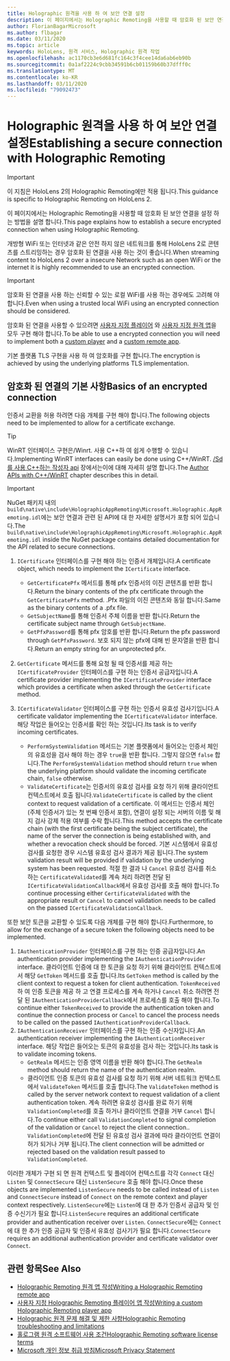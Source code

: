 ```yaml
---
title: Holographic 원격을 사용 하 여 보안 연결 설정
description: 이 페이지에서는 Holographic Remoting을 사용할 때 암호화 된 보안 연결을 설정 하는 방법을 설명 합니다.
author: FlorianBagarMicrosoft
ms.author: flbagar
ms.date: 03/11/2020
ms.topic: article
keywords: HoloLens, 원격 서비스, Holographic 원격 작업
ms.openlocfilehash: ac1170cb3e6d681fc164c3f4cee14da6ab6eb90b
ms.sourcegitcommit: 0a1af2224c9cbb34591b6cb01159b60b37dfff0c
ms.translationtype: MT
ms.contentlocale: ko-KR
ms.lasthandoff: 03/11/2020
ms.locfileid: "79092473"
---
```

# <a name="establishing-a-secure-connection-with-holographic-remoting"></a><span data-ttu-id="b5bf7-104">Holographic 원격을 사용 하 여 보안 연결 설정</span><span class="sxs-lookup"><span data-stu-id="b5bf7-104">Establishing a secure connection with Holographic Remoting</span></span>

>[!IMPORTANT]
><span data-ttu-id="b5bf7-105">이 지침은 HoloLens 2의 Holographic Remoting에만 적용 됩니다.</span><span class="sxs-lookup"><span data-stu-id="b5bf7-105">This guidance is specific to Holographic Remoting on HoloLens 2.</span></span>

<span data-ttu-id="b5bf7-106">이 페이지에서는 Holographic Remoting을 사용할 때 암호화 된 보안 연결을 설정 하는 방법을 설명 합니다.</span><span class="sxs-lookup"><span data-stu-id="b5bf7-106">This page explains how to establish a secure encrypted connection when using Holographic Remoting.</span></span>

<span data-ttu-id="b5bf7-107">개방형 WiFi 또는 인터넷과 같은 안전 하지 않은 네트워크를 통해 HoloLens 2로 콘텐츠를 스트리밍하는 경우 암호화 된 연결을 사용 하는 것이 좋습니다.</span><span class="sxs-lookup"><span data-stu-id="b5bf7-107">When streaming content to HoloLens 2 over a insecure Network such as an open WiFi or the internet it is highly recommended to use an encrypted connection.</span></span>

>[!IMPORTANT]
><span data-ttu-id="b5bf7-108">암호화 된 연결을 사용 하는 신뢰할 수 있는 로컬 WiFi를 사용 하는 경우에도 고려해 야 합니다.</span><span class="sxs-lookup"><span data-stu-id="b5bf7-108">Even when using a trusted local WiFi using an encrypted connection should be considered.</span></span>

<span data-ttu-id="b5bf7-109">암호화 된 연결을 사용할 수 있으려면 [사용자 지정 플레이어](holographic-remoting-create-player.md) 와 [사용자 지정 원격 앱](holographic-remoting-create-host.md)을 모두 구현 해야 합니다.</span><span class="sxs-lookup"><span data-stu-id="b5bf7-109">To be able to use a encrypted connection you will need to implement both a [custom player](holographic-remoting-create-player.md) and a [custom remote app](holographic-remoting-create-host.md).</span></span>

<span data-ttu-id="b5bf7-110">기본 플랫폼 TLS 구현을 사용 하 여 암호화를 구현 합니다.</span><span class="sxs-lookup"><span data-stu-id="b5bf7-110">The encryption is achieved by using the underlying platforms TLS implementation.</span></span>

## <a name="basics-of-an-encrypted-connection"></a><span data-ttu-id="b5bf7-111">암호화 된 연결의 기본 사항</span><span class="sxs-lookup"><span data-stu-id="b5bf7-111">Basics of an encrypted connection</span></span>

<span data-ttu-id="b5bf7-112">인증서 교환을 허용 하려면 다음 개체를 구현 해야 합니다.</span><span class="sxs-lookup"><span data-stu-id="b5bf7-112">The following objects need to be implemented to allow for a certificate exchange.</span></span>

>[!TIP]
><span data-ttu-id="b5bf7-113">WinRT 인터페이스 구현은/Winrt. 사용 C++하 여 쉽게 수행할 수 있습니다.</span><span class="sxs-lookup"><span data-stu-id="b5bf7-113">Implementing WinRT interfaces can easily be done using C++/WinRT.</span></span> <span data-ttu-id="b5bf7-114">[/Sd를 사용 C++하는 작성자 api](https://docs.microsoft.com//windows/uwp/cpp-and-winrt-apis/author-apis) 장에서는이에 대해 자세히 설명 합니다.</span><span class="sxs-lookup"><span data-stu-id="b5bf7-114">The [Author APIs with C++/WinRT](https://docs.microsoft.com//windows/uwp/cpp-and-winrt-apis/author-apis) chapter describes this in detail.</span></span>

>[!IMPORTANT]
><span data-ttu-id="b5bf7-115">NuGet 패키지 내의 ```build\native\include\HolographicAppRemoting\Microsoft.Holographic.AppRemoting.idl```에는 보안 연결과 관련 된 API에 대 한 자세한 설명서가 포함 되어 있습니다.</span><span class="sxs-lookup"><span data-stu-id="b5bf7-115">The ```build\native\include\HolographicAppRemoting\Microsoft.Holographic.AppRemoting.idl``` inside the NuGet package contains detailed documentation for the API related to secure connections.</span></span>

1) <span data-ttu-id="b5bf7-116">```ICertificate``` 인터페이스를 구현 해야 하는 인증서 개체입니다.</span><span class="sxs-lookup"><span data-stu-id="b5bf7-116">A certificate object, which needs to implement the ```ICertificate``` interface.</span></span>

    * <span data-ttu-id="b5bf7-117">```GetCertificatePfx``` 메서드를 통해 pfx 인증서의 이진 콘텐츠를 반환 합니다.</span><span class="sxs-lookup"><span data-stu-id="b5bf7-117">Return the binary contents of the pfx certificate through the ```GetCertificatePfx``` method.</span></span> <span data-ttu-id="b5bf7-118">.Pfx 파일의 이진 콘텐츠와 동일 합니다.</span><span class="sxs-lookup"><span data-stu-id="b5bf7-118">Same as the binary contents of a .pfx file.</span></span>
    * <span data-ttu-id="b5bf7-119">```GetSubjectName```를 통해 인증서 주체 이름을 반환 합니다.</span><span class="sxs-lookup"><span data-stu-id="b5bf7-119">Return the certificate subject name through ```GetSubjectName```.</span></span>
    * <span data-ttu-id="b5bf7-120">```GetPfxPassword```를 통해 pfx 암호를 반환 합니다.</span><span class="sxs-lookup"><span data-stu-id="b5bf7-120">Return the pfx password through ```GetPfxPassword```.</span></span> <span data-ttu-id="b5bf7-121">보호 되지 않는 pfx에 대해 빈 문자열을 반환 합니다.</span><span class="sxs-lookup"><span data-stu-id="b5bf7-121">Return an empty string for an unprotected pfx.</span></span>

2) <span data-ttu-id="b5bf7-122">```GetCertificate``` 메서드를 통해 요청 될 때 인증서를 제공 하는 ```ICertificateProvider``` 인터페이스를 구현 하는 인증서 공급자입니다.</span><span class="sxs-lookup"><span data-stu-id="b5bf7-122">A certificate provider implementing the ```ICertificateProvider``` interface which provides a certificate when asked through the ```GetCertificate``` method.</span></span>

3) <span data-ttu-id="b5bf7-123">```ICertificateValidator``` 인터페이스를 구현 하는 인증서 유효성 검사기입니다.</span><span class="sxs-lookup"><span data-stu-id="b5bf7-123">A certificate validator implementing the ```ICertificateValidator``` interface.</span></span> <span data-ttu-id="b5bf7-124">해당 작업은 들어오는 인증서를 확인 하는 것입니다.</span><span class="sxs-lookup"><span data-stu-id="b5bf7-124">Its task is to verify incoming certificates.</span></span>
    * <span data-ttu-id="b5bf7-125">```PerformSystemValidation``` 메서드는 기본 플랫폼에서 들어오는 인증서 체인의 유효성을 검사 해야 하는 경우 ```true```을 반환 합니다. 그렇지 않으면 ```false``` 합니다.</span><span class="sxs-lookup"><span data-stu-id="b5bf7-125">The ```PerformSystemValidation``` method should return ```true``` when the underlying platform should validate the incoming certificate chain, ```false``` otherwise.</span></span>
    * <span data-ttu-id="b5bf7-126">```ValidateCertificate```는 인증서의 유효성 검사를 요청 하기 위해 클라이언트 컨텍스트에서 호출 됩니다.</span><span class="sxs-lookup"><span data-stu-id="b5bf7-126">```ValidateCertificate``` is called by the client context to request validation of a certificate.</span></span> <span data-ttu-id="b5bf7-127">이 메서드는 인증서 체인 (주체 인증서가 있는 첫 번째 인증서 포함), 연결이 설정 되는 서버의 이름 및 해지 검사 강제 적용 여부를 수락 합니다.</span><span class="sxs-lookup"><span data-stu-id="b5bf7-127">This method accepts the certificate chain (with the first certificate being the subject certificate), the name of the server the connection is being established with, and whether a revocation check should be forced.</span></span> <span data-ttu-id="b5bf7-128">기본 시스템에서 유효성 검사를 요청한 경우 시스템 유효성 검사 결과가 제공 됩니다.</span><span class="sxs-lookup"><span data-stu-id="b5bf7-128">The system validation result will be provided if validation by the underlying system has been requested.</span></span> <span data-ttu-id="b5bf7-129">적절 한 결과 나 ```Cancel``` 유효성 검사를 취소 하는 ```CertificateValidated```를 계속 처리 하려면 전달 된 ```ICertificateValidationCallback```에서 유효성 검사를 호출 해야 합니다.</span><span class="sxs-lookup"><span data-stu-id="b5bf7-129">To continue processing either ```CertificateValidated``` with the appropriate result or ```Cancel``` to cancel validation needs to be called on the passed ```ICertificateValidationCallback```.</span></span>

<span data-ttu-id="b5bf7-130">또한 보안 토큰을 교환할 수 있도록 다음 개체를 구현 해야 합니다.</span><span class="sxs-lookup"><span data-stu-id="b5bf7-130">Furthermore, to allow for the exchange of a secure token the following objects need to be implemented.</span></span>

1) <span data-ttu-id="b5bf7-131">```IAuthenticationProvider``` 인터페이스를 구현 하는 인증 공급자입니다.</span><span class="sxs-lookup"><span data-stu-id="b5bf7-131">An authentication provider implementing the ```IAuthenticationProvider``` interface.</span></span> <span data-ttu-id="b5bf7-132">클라이언트 인증에 대 한 토큰을 요청 하기 위해 클라이언트 컨텍스트에서 해당 ```GetToken``` 메서드를 호출 합니다.</span><span class="sxs-lookup"><span data-stu-id="b5bf7-132">Its ```GetToken``` method is called by the client context to request a token for client authentication.</span></span> <span data-ttu-id="b5bf7-133">```TokenReceived``` 하 여 인증 토큰을 제공 하 고 연결 프로세스를 계속 하거나 ```Cancel``` 취소 하려면 전달 된 ```IAuthenticationProviderCallback```에서 프로세스를 호출 해야 합니다.</span><span class="sxs-lookup"><span data-stu-id="b5bf7-133">To continue either ```TokenReceived``` to provide the authentication token and continue the connection process or ```Cancel``` to cancel the process needs to be called on the passed ```IAuthenticationProviderCallback```.</span></span>
2) <span data-ttu-id="b5bf7-134">```IAuthenticationReceiver``` 인터페이스를 구현 하는 인증 수신자입니다.</span><span class="sxs-lookup"><span data-stu-id="b5bf7-134">An authentication receiver implementing the ```IAuthenticationReceiver``` interface.</span></span> <span data-ttu-id="b5bf7-135">해당 작업은 들어오는 토큰의 유효성을 검사 하는 것입니다.</span><span class="sxs-lookup"><span data-stu-id="b5bf7-135">Its task is to validate incoming tokens.</span></span>
    * <span data-ttu-id="b5bf7-136">```GetRealm``` 메서드는 인증 영역 이름을 반환 해야 합니다.</span><span class="sxs-lookup"><span data-stu-id="b5bf7-136">The ```GetRealm``` method should return the name of the authentication realm.</span></span>
    * <span data-ttu-id="b5bf7-137">클라이언트 인증 토큰의 유효성 검사를 요청 하기 위해 서버 네트워크 컨텍스트에서 ```ValidateToken``` 메서드를 호출 합니다.</span><span class="sxs-lookup"><span data-stu-id="b5bf7-137">The ```ValidateToken``` method is called by the server network context to request validation of a client authentication token.</span></span> <span data-ttu-id="b5bf7-138">계속 하려면 유효성 검사를 완료 하기 위해 ```ValidationCompleted```를 호출 하거나 클라이언트 연결을 거부 ```Cancel``` 합니다.</span><span class="sxs-lookup"><span data-stu-id="b5bf7-138">To continue either call ```ValidationCompleted``` to signal completion of the validation or ```Cancel``` to reject the client connection..</span></span> <span data-ttu-id="b5bf7-139">```ValidationCompleted```에 전달 된 유효성 검사 결과에 따라 클라이언트 연결이 허가 되거나 거부 됩니다.</span><span class="sxs-lookup"><span data-stu-id="b5bf7-139">The client connection will be admitted or rejected based on the validation result passed to ```ValidationCompleted```.</span></span> 

<span data-ttu-id="b5bf7-140">이러한 개체가 구현 되 면 원격 컨텍스트 및 플레이어 컨텍스트를 각각 ```Connect``` 대신 ```Listen``` 및 ```ConnectSecure``` 대신 ```ListenSecure``` 호출 해야 합니다.</span><span class="sxs-lookup"><span data-stu-id="b5bf7-140">Once these objects are implemented ```ListenSecure``` needs to be called instead of ```Listen``` and ```ConnectSecure``` instead of ```Connect``` on the remote context and player context respectively.</span></span> <span data-ttu-id="b5bf7-141">```ListenSecure```에는 ```Listen```에 대 한 추가 인증서 공급자 및 인증 수신기가 필요 합니다.</span><span class="sxs-lookup"><span data-stu-id="b5bf7-141">```ListenSecure``` requires an additional certificate provider and authentication receiver over ```Listen```.</span></span> <span data-ttu-id="b5bf7-142">```ConnectSecure```에는 ```Connect```에 대 한 추가 인증 공급자 및 인증서 유효성 검사기가 필요 합니다.</span><span class="sxs-lookup"><span data-stu-id="b5bf7-142">```ConnectSecure``` requires an additional authentication provider and certificate validator over ```Connect```.</span></span>

## <a name="see-also"></a><span data-ttu-id="b5bf7-143">관련 항목</span><span class="sxs-lookup"><span data-stu-id="b5bf7-143">See Also</span></span>
* [<span data-ttu-id="b5bf7-144">Holographic Remoting 원격 앱 작성</span><span class="sxs-lookup"><span data-stu-id="b5bf7-144">Writing a Holographic Remoting remote app</span></span>](holographic-remoting-create-host.md)
* [<span data-ttu-id="b5bf7-145">사용자 지정 Holographic Remoting 플레이어 앱 작성</span><span class="sxs-lookup"><span data-stu-id="b5bf7-145">Writing a custom Holographic Remoting player app</span></span>](holographic-remoting-create-player.md)
* [<span data-ttu-id="b5bf7-146">Holographic 원격 문제 해결 및 제한 사항</span><span class="sxs-lookup"><span data-stu-id="b5bf7-146">Holographic Remoting troubleshooting and limitations</span></span>](holographic-remoting-troubleshooting.md)
* [<span data-ttu-id="b5bf7-147">홀로그램 원격 소프트웨어 사용 조건</span><span class="sxs-lookup"><span data-stu-id="b5bf7-147">Holographic Remoting software license terms</span></span>](https://docs.microsoft.com//legal/mixed-reality/microsoft-holographic-remoting-software-license-terms)
* [<span data-ttu-id="b5bf7-148">Microsoft 개인 정보 취급 방침</span><span class="sxs-lookup"><span data-stu-id="b5bf7-148">Microsoft Privacy Statement</span></span>](https://go.microsoft.com/fwlink/?LinkId=521839)
